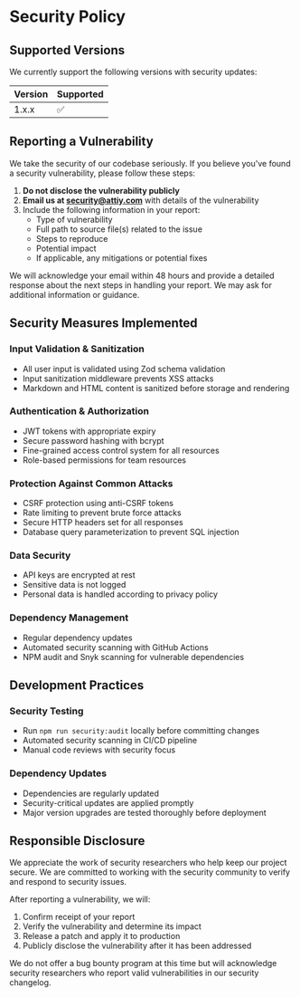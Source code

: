# Security Policy

## Supported Versions

We currently support the following versions with security updates:

| Version | Supported          |
| ------- | ------------------ |
| 1.x.x   | :white_check_mark: |

## Reporting a Vulnerability

We take the security of our codebase seriously. If you believe you've found a security vulnerability, please follow these steps:

1. **Do not disclose the vulnerability publicly**
2. **Email us at security@attiy.com** with details of the vulnerability
3. Include the following information in your report:
   - Type of vulnerability
   - Full path to source file(s) related to the issue
   - Steps to reproduce
   - Potential impact
   - If applicable, any mitigations or potential fixes

We will acknowledge your email within 48 hours and provide a detailed response about the next steps in handling your report. We may ask for additional information or guidance.

## Security Measures Implemented

### Input Validation & Sanitization
- All user input is validated using Zod schema validation
- Input sanitization middleware prevents XSS attacks
- Markdown and HTML content is sanitized before storage and rendering

### Authentication & Authorization
- JWT tokens with appropriate expiry
- Secure password hashing with bcrypt
- Fine-grained access control system for all resources
- Role-based permissions for team resources

### Protection Against Common Attacks
- CSRF protection using anti-CSRF tokens
- Rate limiting to prevent brute force attacks
- Secure HTTP headers set for all responses
- Database query parameterization to prevent SQL injection

### Data Security
- API keys are encrypted at rest
- Sensitive data is not logged
- Personal data is handled according to privacy policy

### Dependency Management
- Regular dependency updates
- Automated security scanning with GitHub Actions
- NPM audit and Snyk scanning for vulnerable dependencies

## Development Practices

### Security Testing
- Run `npm run security:audit` locally before committing changes
- Automated security scanning in CI/CD pipeline
- Manual code reviews with security focus

### Dependency Updates
- Dependencies are regularly updated
- Security-critical updates are applied promptly
- Major version upgrades are tested thoroughly before deployment

## Responsible Disclosure

We appreciate the work of security researchers who help keep our project secure. We are committed to working with the security community to verify and respond to security issues.

After reporting a vulnerability, we will:

1. Confirm receipt of your report
2. Verify the vulnerability and determine its impact
3. Release a patch and apply it to production
4. Publicly disclose the vulnerability after it has been addressed

We do not offer a bug bounty program at this time but will acknowledge security researchers who report valid vulnerabilities in our security changelog. 